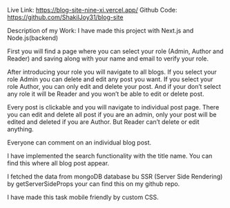 Live Link: https://blog-site-nine-xi.vercel.app/
Github Code: https://github.com/ShakilJoy31/blog-site

Description of my Work: I have made this project with Next.js and Node.js(backend)

First you will find a page where you can select your role (Admin, Author and Reader) and saving along with your name and email to verify your role. 

After introducing your role you will navigate to all blogs. If you select your role Admin you can delete and edit any post you want. If you select your role Author, you can only edit and delete your post. And if your don’t select any role it will be Reader and you won’t be able to edit or delete post. 

Every post is clickable and you will navigate to individual post page. There you can edit and delete all post if you are an admin, only your post will be edited and deleted if you are Author. But Reader can’t delete or edit anything. 

Everyone can comment on an individual blog post. 

I have implemented the search functionality with the title name. You can find this where all blog post appear. 

I fetched the data from mongoDB database bu SSR (Server Side Rendering) by getServerSideProps your can find this on my github repo. 

I have made this task mobile friendly by custom CSS. 
